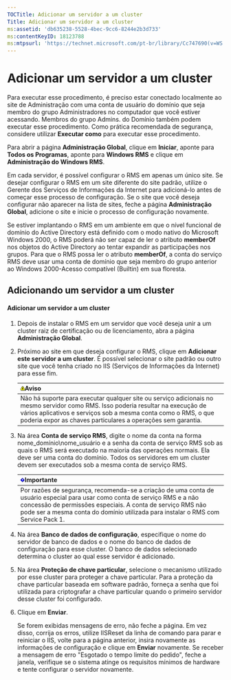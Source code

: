 ```yaml
---
TOCTitle: Adicionar um servidor a um cluster
Title: Adicionar um servidor a um cluster
ms:assetid: 'db635238-5528-4bec-9cc6-8244e2b3d733'
ms:contentKeyID: 18123788
ms:mtpsurl: 'https://technet.microsoft.com/pt-br/library/Cc747690(v=WS.10)'
---
```


Adicionar um servidor a um cluster
==================================

Para executar esse procedimento, é preciso estar conectado localmente ao site de Administração com uma conta de usuário do domínio que seja membro do grupo Administradores no computador que você estiver acessando. Membros do grupo Admins. do Domínio também podem executar esse procedimento. Como prática recomendada de segurança, considere utilizar **Executar como** para executar esse procedimento.

Para abrir a página **Administração Global**, clique em **Iniciar**, aponte para **Todos os Programas**, aponte para **Windows RMS** e clique em **Administração do Windows RMS**.

Em cada servidor, é possível configurar o RMS em apenas um único site. Se desejar configurar o RMS em um site diferente do site padrão, utilize o Gerente dos Serviços de Informações da Internet para adicioná-lo antes de começar esse processo de configuração. Se o site que você deseja configurar não aparecer na lista de sites, feche a página **Administração Global**, adicione o site e inicie o processo de configuração novamente.

Se estiver implantando o RMS em um ambiente em que o nível funcional de domínio do Active Directory está definido com o modo nativo do Microsoft Windows 2000, o RMS poderá não ser capaz de ler o atributo **memberOf** nos objetos do Active Directory ao tentar expandir as participações nos grupos. Para que o RMS possa ler o atributo **memberOf**, a conta do serviço RMS deve usar uma conta de domínio que seja membro do grupo anterior ao Windows 2000-Acesso compatível (Builtin) em sua floresta.

Adicionando um servidor a um cluster
------------------------------------

#### Adicionar um servidor a um cluster

1.  Depois de instalar o RMS em um servidor que você deseja unir a um cluster raiz de certificação ou de licenciamento, abra a página **Administração Global**.

2.  Próximo ao site em que deseja configurar o RMS, clique em **Adicionar este servidor a um cluster**. É possível selecionar o site padrão ou outro site que você tenha criado no IIS (Serviços de Informações da Internet) para esse fim.

    | ![](images/Cc747690.Warning(WS.10).gif)Aviso                                                                                                                                                                                          |
    |--------------------------------------------------------------------------------------------------------------------------------------------------------------------------------------------------------------------------------------------------------------------|
    | Não há suporte para executar qualquer site ou serviço adicionais no mesmo servidor como RMS. Isso poderia resultar na execução de vários aplicativos e serviços sob a mesma conta como o RMS, o que poderia expor as chaves particulares a operações sem garantia. |

3.  Na área **Conta de serviço RMS**, digite o nome da conta na forma nome\_domínio\\nome\_usuário e a senha da conta de serviço RMS sob as quais o RMS será executado na maioria das operações normais. Ela deve ser uma conta do domínio. Todos os servidores em um cluster devem ser executados sob a mesma conta de serviço RMS.

    | ![](images/Cc747690.Important(WS.10).gif)Importante                                                                                                                                                                                               |
    |--------------------------------------------------------------------------------------------------------------------------------------------------------------------------------------------------------------------------------------------------------------------------------|
    | Por razões de segurança, recomenda-se a criação de uma conta de usuário especial para usar como conta de serviço RMS e a não concessão de permissões especiais. A conta de serviço RMS não pode ser a mesma conta do domínio utilizada para instalar o RMS com Service Pack 1. |

4.  Na área **Banco de dados de configuração**, especifique o nome do servidor de banco de dados e o nome do banco de dados de configuração para esse cluster. O banco de dados selecionado determina o cluster ao qual esse servidor é adicionado.

5.  Na área **Proteção de chave particular**, selecione o mecanismo utilizado por esse cluster para proteger a chave particular. Para a proteção da chave particular baseada em software padrão, forneça a senha que foi utilizada para criptografar a chave particular quando o primeiro servidor desse cluster foi configurado.

6.  Clique em **Enviar**.

    Se forem exibidas mensagens de erro, não feche a página. Em vez disso, corrija os erros, utilize IISReset da linha de comando para parar e reiniciar o IIS, volte para a página anterior, insira novamente as informações de configuração e clique em **Enviar** novamente. Se receber a mensagem de erro "Esgotado o tempo limite do pedido", feche a janela, verifique se o sistema atinge os requisitos mínimos de hardware e tente configurar o servidor novamente.
